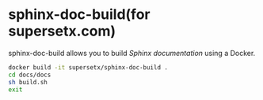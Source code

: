 # sphinx-doc-build(for supersetx.com)
sphinx-doc-build allows you to build *Sphinx documentation* using a Docker.

```sh
docker build -it supersetx/sphinx-doc-build .
cd docs/docs
sh build.sh
exit
```